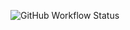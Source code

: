 ![GitHub Workflow Status](https://img.shields.io/github/workflow/status/AndreyOsipuk/OTUS_JS_basic_2022_09/actions/workflows/sanity-check/badge.svg)
